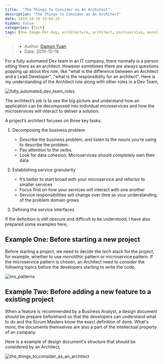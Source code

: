```yaml
---
title:  "The Things to Consider as An Architect"
description: "The Things to Consider as An Architect"
date: 2019-10-18 15:04:23
hidden: false
categories: [Tech]
tags: [One-Image-Per-Day, architecture, architect, microservice, monolithic]
---
```


> * Author: [Damon Yuan](https://www.damonyuan.com)
> * Date: 2019-10-18

For a fully automated Dev team in an IT company, there normally is a person sitting there as an architect. However sometimes there are always questions popping up about this role, like "what is the difference between an Architect and a Lead Developer", "what is the responsibility for an architect". Here is my understanding of the Architect role along with other roles in a Dev Team, 

![fully_automated_dev_team_roles]({{site.url}}/images/2019-10-18-the-things-to-consider-as-an-architect/fully_automated_dev_team_roles.png "Roles in A Fully Automated Dev Team")

The architect’s job is to see the big picture and understand how an application can be decomposed into individual microservices and how the microservices will interact to deliver a solution.

A project’s architect focuses on three key tasks:

  1. Decomposing the business problem

     - Describe the business problem, and listen to the nouns you’re using to describe the problem.
     - Pay attention to the verbs.
     - Look for data cohesion. Microservices should completely own their data.

  2. Establishing service granularity

     - It’s better to start broad with your microservice and refactor to smaller services
     - Focus first on how your services will interact with one another
     - Service responsibilities will change over time as your understanding of the problem domain grows

  3. Defining the service interfaces

If the definition is still obscure and difficult to be understood, I have also prepared some examples here,

## Example One: Before starting a new project

Before starting a project, we need to decide the tech stack for the project, for example, whether to use monolithic pattern or microservice pattern. If the microservice pattern is chosen, an Architect need to consider the following topics before the developers starting to write the code,

![ms_patterns]({{site.url}}/images/2019-10-18-the-things-to-consider-as-an-architect/ms_patterns.png "Microsercie Patterns")

## Example Two: Before adding a new feature to a existing project

When a feature is recommended by a Business Analyst, a design document should be prepare beforehand so that the developers can understand what to do and the Scrum Masters know the exact definition of done. What's more, the documents themselves are also a part of the intellectual property of an company.

Here is a example of design document's structure that should be considered by an Architect,

![the_things_to_consider_as_an_architect]({{site.url}}/images/2019-10-18-the-things-to-consider-as-an-architect/the_things_to_consider_as_an_architect.svg "The Things to Consider as An Architect")
 

